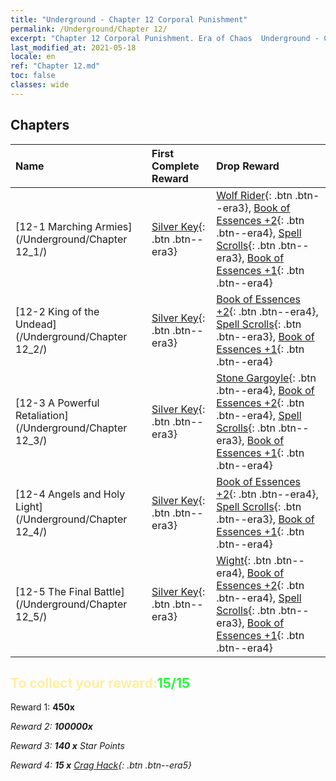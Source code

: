 ```yaml
---
title: "Underground - Chapter 12 Corporal Punishment"
permalink: /Underground/Chapter 12/
excerpt: "Chapter 12 Corporal Punishment. Era of Chaos  Underground - Chapter 12. Corporal Punishment"
last_modified_at: 2021-05-18
locale: en
ref: "Chapter 12.md"
toc: false
classes: wide
---
```


## Chapters

  | Name |  First Complete Reward | Drop Reward |
  |:------------|:------------|:------------| 
  | [12-1 Marching Armies](/Underground/Chapter 12_1/) | [Silver Key](/Items/con_693/){: .btn .btn--era3} | [Wolf Rider](/Items/unt_218/){: .btn .btn--era3}, [Book of Essences +2](/Items/mat_53/){: .btn .btn--era4}, [Spell Scrolls](/Items/con_694/){: .btn .btn--era3}, [Book of Essences +1](/Items/mat_46/){: .btn .btn--era4} |
  | [12-2 King of the Undead](/Underground/Chapter 12_2/) | [Silver Key](/Items/con_693/){: .btn .btn--era3} | [Book of Essences +2](/Items/mat_53/){: .btn .btn--era4}, [Spell Scrolls](/Items/con_694/){: .btn .btn--era3}, [Book of Essences +1](/Items/mat_46/){: .btn .btn--era4} |
  | [12-3 A Powerful Retaliation](/Underground/Chapter 12_3/) | [Silver Key](/Items/con_693/){: .btn .btn--era3} | [Stone Gargoyle](/Items/unt_236/){: .btn .btn--era4}, [Book of Essences +2](/Items/mat_53/){: .btn .btn--era4}, [Spell Scrolls](/Items/con_694/){: .btn .btn--era3}, [Book of Essences +1](/Items/mat_46/){: .btn .btn--era4} |
  | [12-4 Angels and Holy Light](/Underground/Chapter 12_4/) | [Silver Key](/Items/con_693/){: .btn .btn--era3} | [Book of Essences +2](/Items/mat_53/){: .btn .btn--era4}, [Spell Scrolls](/Items/con_694/){: .btn .btn--era3}, [Book of Essences +1](/Items/mat_46/){: .btn .btn--era4} |
  | [12-5 The Final Battle](/Underground/Chapter 12_5/) | [Silver Key](/Items/con_693/){: .btn .btn--era3} | [Wight](/Items/unt_210/){: .btn .btn--era4}, [Book of Essences +2](/Items/mat_53/){: .btn .btn--era4}, [Spell Scrolls](/Items/con_694/){: .btn .btn--era3}, [Book of Essences +1](/Items/mat_46/){: .btn .btn--era4} |


## <span style="color: #ffeea0">To collect your reward:</span><span style="color: #27f73a">15/15</span>

 Reward 1:  **450x** <i class="fas fa-gem"/>

 Reward 2:  **100000x** <i class="fas fa-coins"/>

 Reward 3: **140 x** Star Points

 Reward 4: **15 x** [Crag Hack](/Items/her_375/){: .btn .btn--era5}

